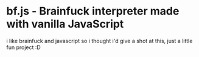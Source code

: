 # bf.js - Brainfuck interpreter made with vanilla JavaScript  
i like brainfuck and javascript so i thought i'd give a shot at this, just a little fun project :D
